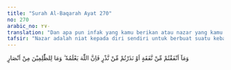 ```yaml
---
title: "Surah Al-Baqarah Ayat 270"
no: 270
arabic_no: ٢٧٠
translation: "Dan apa pun infak yang kamu berikan atau nazar yang kamu janjikan, maka sungguh, Allah mengetahuinya. Dan bagi orang zalim tidak ada seorang penolong pun"
tafsir: "Nazar adalah niat kepada diri sendiri untuk berbuat suatu kebaikan, apabila suatu maksud yang baik sudah tercapai, atau selesai terlepas dari suatu hal yang tidak disenangi. Misalnya seseorang berkata: \"Jika aku lulus ujian, aku akan bersedekah sekian rupiah\", atau \"akan berpuasa sekian hari,\" atau \"Bila aku sembuh dari penyakitku ini, maka aku akan menyumbangkan hartaku untuk perbaikan masjid.\"\n\nNazar semacam ini tentu saja baik dan diperbolehkan dalam agama, karena lulus dari ujian, atau sembuh dari penyakit adalah merupakan nikmat Allah yang patut disyukuri. Berpuasa, bersedekah, dan menyumbangkan harta untuk kepentingan agama dan kesejahteraan umum, adalah perbuatan yang baik dan bermanfaat.\n\nTetapi ada pula nazar yang tidak baik, bahkan mendatangkan kerusakan, maka nazar semacam itu tentu saja tidak diridai Allah swt. Misalnya seseorang berkata, \"Jika nanti aku berbicara dengan saudaraku itu, maka aku harus berpuasa sekian hari (maksudnya, dia tidak akan berbaikan dengan saudaranya itu).\" Nazar seperti ini tidak dibenarkan dalam agama, karena walaupun berpuasa itu baik, tetapi bermusuhan dengan saudara sendiri adalah perbuatan yang tercela.\n\nInfak dan nazar yang bagaimanapun yang kita lakukan, Allah senantiasa mengetahuinya, maka Dia akan memberikan balasan pahala atau azab. Jika barang yang dinafkahkan atau yang dinazarkan itu adalah yang baik, dan ditunaikan dengan cara-cara yang baik pula, yaitu dengan ikhlas dan semata-mata mengharapkan rida Allah, maka Allah akan membalasnya dengan pahala yang berlipat ganda. Sebaliknya, apabila barang yang dinafkahkan atau yang dinazarkan itu adalah yang buruk, atau ditunaikan dengan cara-cara yang tidak baik, misalnya dengan menyebut-nyebutnya, atau disertai dengan kata-kata yang menyakitkan hati, atau dilakukan dengan ria, maka Allah tidak akan menerimanya sebagai amal saleh, dan tidak akan membalasnya dengan pahala apa pun.\n\nDemikian pula orang-orang yang enggan menafkahkan hartanya di jalan Allah, atau dia menafkahkannya untuk berbuat maksiat atau dia tidak mau melaksanakan nazar yang telah diucapkannya, maka Allah swt akan membalasnya dengan azab.\n\nPada akhir ayat ini, Allah swt menegaskan bahwa orang-orang yang berbuat zalim tidak ada seorang penolong pun baginya. Ini merupakan suatu peringatan, bahwa keengganan menafkahkan harta di jalan Allah, keengganan menunaikan nazar yang telah diucapkan atau melaksanakan infak dan nazar dengan cara-cara yang tidak baik, semua itu adalah perbuatan zalim. Allah swt akan membalasnya dengan azab, tak seorang pun dapat melepaskan diri dari azab tersebut, meskipun dia menebusnya dengan pahala amalnya sendiri. Dalam hubungan ini, Allah berfirman pada ayat lain:\n\n... Tidak ada seorang pun teman setia bagi orang yang zalim dan tidak ada baginya seorang penolong yang diterima (pertolongannya)¦(al-Mu'min/40: 18).\n\nMenafkahkan harta di jalan Allah, baik merupakan sedekah untuk meringankan penderitaan fakir miskin, maupun infak untuk kepentingan umum, negara dan agama, adalah merupakan kewajiban orang-orang yang mempunyai harta benda, sebagai anggota masyarakat. Apabila dia enggan menunaikannya, atau ditunaikan dengan cara-cara yang tidak wajar, maka dia sendirilah yang akan menerima akibatnya. Sebab itu adalah wajar sekali apabila Allah mengancam mereka dengan azab seperti tersebut dalam ayat di atas."
---
```

وَمَآ اَنْفَقْتُمْ مِّنْ نَّفَقَةٍ اَوْ نَذَرْتُمْ مِّنْ نَّذْرٍ فَاِنَّ اللّٰهَ يَعْلَمُهٗ ۗ وَمَا لِلظّٰلِمِيْنَ مِنْ اَنْصَارٍ